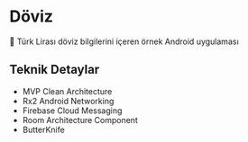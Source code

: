 # Döviz
🏦 Türk Lirası döviz bilgilerini içeren örnek Android uygulaması

## Teknik Detaylar
- MVP Clean Architecture
- Rx2 Android Networking
- Firebase Cloud Messaging
- Room Architecture Component
- ButterKnife

